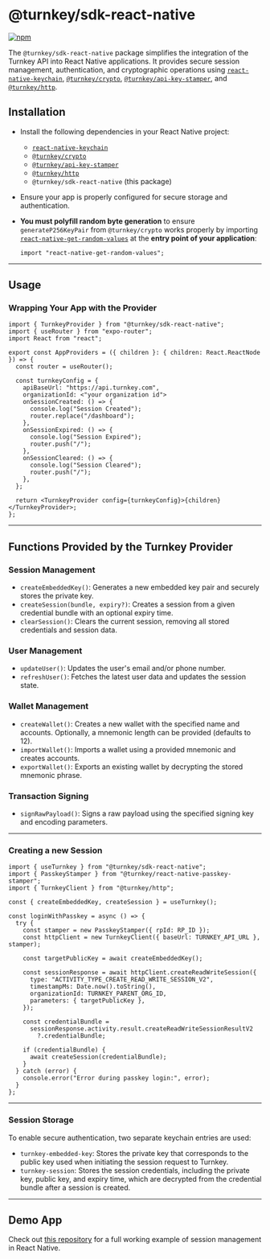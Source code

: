 # **@turnkey/sdk-react-native**

[![npm](https://img.shields.io/npm/v/@turnkey/sdk-react-native?color=%234C48FF)](https://www.npmjs.com/package/@turnkey/sdk-react-native)

The `@turnkey/sdk-react-native` package simplifies the integration of the Turnkey API into React Native applications. It provides secure session management, authentication, and cryptographic operations using [`react-native-keychain`](https://github.com/oblador/react-native-keychain), [`@turnkey/crypto`](../crypto/), [`@turnkey/api-key-stamper`](../api-key-stamper/), and [`@turnkey/http`](../http/).

## **Installation**

- Install the following dependencies in your React Native project:
  - [`react-native-keychain`](https://www.npmjs.com/package/react-native-keychain)
  - [`@turnkey/crypto`](../crypto/)
  - [`@turnkey/api-key-stamper`](../api-key-stamper/)
  - [`@turnkey/http`](../http/)
  - `@turnkey/sdk-react-native` (this package)
- Ensure your app is properly configured for secure storage and authentication.
- **You must polyfill random byte generation** to ensure `generateP256KeyPair` from `@turnkey/crypto` works properly by importing [`react-native-get-random-values`](https://www.npmjs.com/package/react-native-get-random-values) at the **entry point of your application**:

  ```tsx
  import "react-native-get-random-values";
  ```

---

## **Usage**

### **Wrapping Your App with the Provider**

```tsx
import { TurnkeyProvider } from "@turnkey/sdk-react-native";
import { useRouter } from "expo-router";
import React from "react";

export const AppProviders = ({ children }: { children: React.ReactNode }) => {
  const router = useRouter();

  const turnkeyConfig = {
    apiBaseUrl: "https://api.turnkey.com",
    organizationId: <"your organization id">
    onSessionCreated: () => {
      console.log("Session Created");
      router.replace("/dashboard");
    },
    onSessionExpired: () => {
      console.log("Session Expired");
      router.push("/");
    },
    onSessionCleared: () => {
      console.log("Session Cleared");
      router.push("/");
    },
  };

  return <TurnkeyProvider config={turnkeyConfig}>{children}</TurnkeyProvider>;
};
```

---

## **Functions Provided by the Turnkey Provider**

### **Session Management**

- `createEmbeddedKey()`: Generates a new embedded key pair and securely stores the private key.
- `createSession(bundle, expiry?)`: Creates a session from a given credential bundle with an optional expiry time.
- `clearSession()`: Clears the current session, removing all stored credentials and session data.

### **User Management**

- `updateUser()`: Updates the user's email and/or phone number.
- `refreshUser()`: Fetches the latest user data and updates the session state.

### **Wallet Management**

- `createWallet()`: Creates a new wallet with the specified name and accounts. Optionally, a mnemonic length can be provided (defaults to 12).
- `importWallet()`: Imports a wallet using a provided mnemonic and creates accounts.
- `exportWallet()`: Exports an existing wallet by decrypting the stored mnemonic phrase.

### **Transaction Signing**

- `signRawPayload()`: Signs a raw payload using the specified signing key and encoding parameters.

---

### **Creating a new Session**

```tsx
import { useTurnkey } from "@turnkey/sdk-react-native";
import { PasskeyStamper } from "@turnkey/react-native-passkey-stamper";
import { TurnkeyClient } from "@turnkey/http";

const { createEmbeddedKey, createSession } = useTurnkey();

const loginWithPasskey = async () => {
  try {
    const stamper = new PasskeyStamper({ rpId: RP_ID });
    const httpClient = new TurnkeyClient({ baseUrl: TURNKEY_API_URL }, stamper);

    const targetPublicKey = await createEmbeddedKey();

    const sessionResponse = await httpClient.createReadWriteSession({
      type: "ACTIVITY_TYPE_CREATE_READ_WRITE_SESSION_V2",
      timestampMs: Date.now().toString(),
      organizationId: TURNKEY_PARENT_ORG_ID,
      parameters: { targetPublicKey },
    });

    const credentialBundle =
      sessionResponse.activity.result.createReadWriteSessionResultV2
        ?.credentialBundle;

    if (credentialBundle) {
      await createSession(credentialBundle);
    }
  } catch (error) {
    console.error("Error during passkey login:", error);
  }
};
```

---

### **Session Storage**

To enable secure authentication, two separate keychain entries are used:

- `turnkey-embedded-key`: Stores the private key that corresponds to the public key used when initiating the session request to Turnkey.
- `turnkey-session`: Stores the session credentials, including the private key, public key, and expiry time, which are decrypted from the credential bundle after a session is created.

---

## **Demo App**

Check out [this repository](https://github.com/tkhq/react-native-demo-wallet) for a full working example of session management in React Native.
